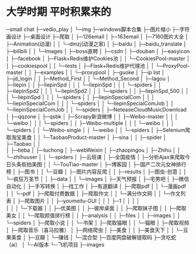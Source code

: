 <!--
 * @Author: rx-ted
 * @Date: 2022-12-15 21:55:23
 * @LastEditors: rx-ted
 * @LastEditTime: 2022-12-15 21:56:45
-->

# 大学时期 平时积累来的

─small chat
├─vedio_play
│  └─img
├─windows脚本合集
├─图片缩小
├─字符画设计
├─桌面设计
├─爬取
│  ├─126email
│  ├─163email
│  ├─7160图片大全
│  ├─Animation(动漫)
│  │  └─dmzj(动漫之家)
│  ├─baidu
│  ├─baidu_translate
│  ├─bilibili
│  │  └─Images
│  ├─boss直聘
│  ├─csdn
│  ├─douban
│  ├─easyicon
│  ├─facebook
│  ├─Flask+Redis维护Cookies池
│  │  └─CookiesPool-master
│  │      ├─cookiespool
│  │      └─tests
│  ├─Flask+Redis维护代理池
│  │  └─ProxyPool-master
│  │      ├─examples
│  │      └─proxypool
│  ├─guoke
│  ├─ip list
│  ├─jd_login
│  │  ├─Method_First
│  │  └─Method_Second
│  ├─lagou
│  ├─liepin
│  │  ├─liepinSpd
│  │  │  └─liepinSpd
│  │  │      └─spiders
│  │  ├─liepinSpd2
│  │  │  └─liepinSpd2
│  │  │      └─spiders
│  │  ├─liepinSpd_500
│  │  │  └─liepinSpd
│  │  │      └─spiders
│  │  ├─liepinSpecialCom
│  │  │  └─liepinSpecialCom
│  │  │      └─spiders
│  │  └─liepinSpecialComJob
│  │      └─liepinSpecialComJob
│  │          └─spiders
│  ├─NeteaseCloudMusicDownload
│  ├─qqzone
│  ├─qsbk
│  ├─Scrapy新浪微博
│  │  ├─Weibo-master
│  │  │  └─weibo
│  │  │      └─spiders
│  │  ├─Weibo-multiple
│  │  │  └─weibo
│  │  │      └─spiders
│  │  └─Weibo-single
│  │      └─weibo
│  │          └─spiders
│  ├─Selenium爬取淘宝美食
│  │  └─TaobaoProduct-master
│  ├─sina
│  │  ├─spider
│  ├─Taobao
│  │  
│  ├─tieba
│  ├─tuchong
│  ├─webWeixin
│  ├─zhaopingou
│  ├─Zhihu
│  │  └─zhihuuser
│  │      └─spiders
│  ├─云班课
│  ├─全国疫情
│  ├─分析Ajax来爬取今日头条街拍美图
│  │  └─TouTiao-master
│  ├─博客园
│  ├─国产二次元女神排行榜
│  ├─图书
│  │  └─豆瓣
│  ├─图片内容反爬
│  │  ├─results
│  ├─图虫-创意
│  │  └─疯狂万圣节
│  │      ├─data
│  │      └─images
│  ├─天气预报
│  ├─宅男吧
│  ├─微信自动化
│  ├─手写转换
│  ├─找工作
│  ├─有道翻译
│  ├─爬取pdf
│  │  └─漫画pdf
│  │      └─pdf
│  ├─爬取付费数据
│  ├─爬取作文
│  │  └─满分作文网
│  │      └─作文列表
│  ├─爬取图片
│  │  ├─youmeitu-GUI
│  │  │  ├─1
│  │  │  │  
│  │  │  └─下载器
│  │  ├─优美图
│  │  ├─彼岸桌面
│  │  ├─爬取妹子图
│  │  ├─爬取美女
│  │  └─爬取颜值排行榜
│  │      ├─analysis
│  │      ├─files
│  │      ├─images
│  │      └─spiders
│  ├─爬取小说
│  │  └─书架
│  ├─爬取猫眼
│  │  └─猫眼
│  ├─爬取视频
│  ├─爬取音乐（喜马拉雅）
│  ├─网络爬虫
│  ├─美食
│  │  ├─美食天下
│  │  └─豆果美食
│  ├─豆瓣
│  └─赚钱
│      └─混合型
├─百度网盘破解提取码
├─贪吃蛇（ai）
│  └─AI版本
└─飞机项目
    ├─images

